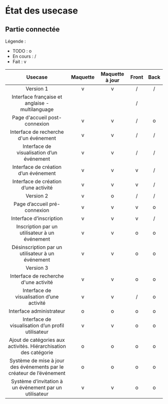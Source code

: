 # État des usecase

## Partie connectée

Légende :
- TODO : o
- En cours : /
- Fait : v

| Usecase | Maquette | Maquette à jour | Front | Back |
| :-----: | :------------: | :-------------: | :---: | :--: |
| Version 1 | v | v | / | / |
| Interface française et anglaise - multilanguage |  |  | / |  |
| Page d'accueil post-connexion | v | v | / | o |
| Interface de recherche d'un événement | v | v | / | / |
| Interface de visualisation d’un événement | v | v | / | / |
| Interface de création d’un événement | v | v | v | / |
| Interface de création d’une activité | v | v | v | / |
| Version 2 | v | o | / | / |
| Page d’accueil pré-connexion | v | v | v | o |
| Interface d’inscription | v | v | v | / |
| Inscription par un utilisateur à un événement | v | v | o | o |
| Désinscription par un utilisateur à un événement | v | v | o | o |
| Version 3 |  |  |  |  |
| Interface de recherche d'une activité | v | v | o | o |
| Interface de visualisation d’une activité | v | v | / | o |
| Interface administrateur | o | o | o | o |
| Interface de visualisation d’un profil utilisateur | v | v | o | o |
| Ajout de catégories aux activités. Hiérarchisation des catégorie | o | o | o | o |
| Système de mise à jour des événements par le créateur de l’événement | o | o | o | o |
| Système d’invitation à un événement par un utilisateur | v | v | o | o |
